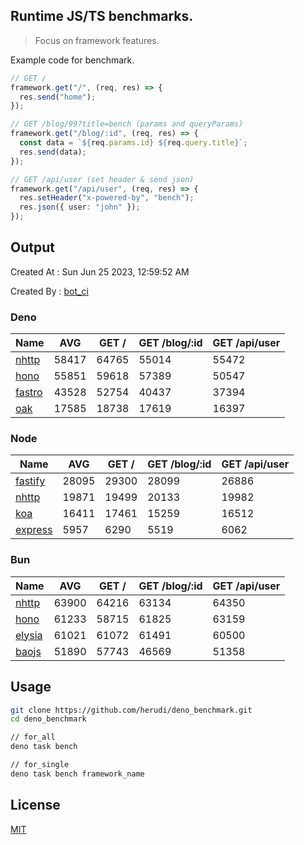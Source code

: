 ## Runtime JS/TS benchmarks.

> Focus on framework features.

Example code for benchmark.
```ts
// GET /
framework.get("/", (req, res) => {
  res.send("home");
});

// GET /blog/99?title=bench (params and queryParams)
framework.get("/blog/:id", (req, res) => {
  const data = `${req.params.id} ${req.query.title}`;
  res.send(data);
});

// GET /api/user (set header & send json)
framework.get("/api/user", (req, res) => {
  res.setHeader("x-powered-by", "bench");
  res.json({ user: "john" });
});
```

## Output
Created At : Sun Jun 25 2023, 12:59:52 AM

Created By : [bot_ci](https://github.com/herudi/deno_benchmarks/commits?author=github-actions%5Bbot%5D)


### Deno
|Name|AVG|GET /|GET /blog/:id|GET /api/user|
|----|----|----|----|----|
|[nhttp](https://github.com/nhttp/nhttp)|58417|64765|55014|55472|
|[hono](https://github.com/honojs/hono)|55851|59618|57389|50547|
|[fastro](https://github.com/fastrodev/fastro)|43528|52754|40437|37394|
|[oak](https://github.com/oakserver/oak)|17585|18738|17619|16397|
  


### Node
|Name|AVG|GET /|GET /blog/:id|GET /api/user|
|----|----|----|----|----|
|[fastify](https://github.com/fastify/fastify)|28095|29300|28099|26886|
|[nhttp](https://github.com/nhttp/nhttp)|19871|19499|20133|19982|
|[koa](https://github.com/koajs/koa)|16411|17461|15259|16512|
|[express](https://github.com/expressjs/express)|5957|6290|5519|6062|
  


### Bun
|Name|AVG|GET /|GET /blog/:id|GET /api/user|
|----|----|----|----|----|
|[nhttp](https://github.com/nhttp/nhttp)|63900|64216|63134|64350|
|[hono](https://github.com/honojs/hono)|61233|58715|61825|63159|
|[elysia](https://github.com/elysiajs/elysia)|61021|61072|61491|60500|
|[baojs](https://github.com/mattreid1/baojs)|51890|57743|46569|51358|
  



## Usage

```bash
git clone https://github.com/herudi/deno_benchmark.git
cd deno_benchmark

// for_all
deno task bench

// for_single
deno task bench framework_name
```

## License

[MIT](LICENSE)

